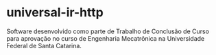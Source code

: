 # universal-ir-http
Software desenvolvido como parte de Trabalho de Conclusão de Curso para aprovação no curso de Engenharia Mecatrônica na Universidade Federal de Santa Catarina.
